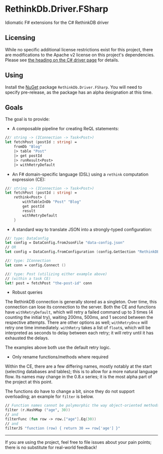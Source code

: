 # RethinkDb.Driver.FSharp
Idiomatic F# extensions for the C# RethinkDB driver

## Licensing

While no specific additional license restrictions exist for this project, there are modifications to the Apache v2
license on this project's dependencies. Please see [the heading on the C# driver page][license] for details.

## Using

Install the [NuGet](https://www.nuget.org/packages/RethinkDb.Driver.FSharp/) package `RethinkDb.Driver.FSharp`. You will need to specify pre-release, as the package has an alpha designation at this time.

## Goals

The goal is to provide:
- A composable pipeline for creating ReQL statements:

```fsharp
/// string -> (IConnection -> Task<Post>)
let fetchPost (postId : string) =
    fromDb "Blog"
    |> table "Post"
    |> get postId
    |> runResult<Post>
    |> withRetryDefault
```

- An F# domain-specific language (DSL) using a `rethink` computation expression (CE):

```fsharp
/// string -> (IConnection -> Task<Post>)
let fetchPost (postId : string) =
    rethink<Post> {
        withTableInDb "Post" "Blog"
        get postId
        result
        withRetryDefault
    }
```

- A standard way to translate JSON into a strongly-typed configuration:

```fsharp
/// type: DataConfig
let config = DataConfig.fromJsonFile "data-config.json"
// OR
let config = DataConfig.fromConfiguration (config.GetSection "RethinkDB")

/// type: IConnection
let conn = config.Connect ()

/// type: Post (utilizing either example above)
// (within a task CE)
let! post = fetchPost "the-post-id" conn
```

- Robust queries

The RethinkDB connection is generally stored as a singleton. Over time, this connection can lose its connection to the server. Both the CE and functions have `withRetryDefault`, which will retry a failed command up to 3 times (4 counting the initial try), waiting 200ms, 500ms, and 1 second between the respective attempts. There are other options as well; `withRetryOnce` will retry one time immediately. `withRetry` takes a list of `float`s, which will be interpreted as seconds to delay between each retry; it will retry until it has exhausted the delays.

The examples above both use the default retry logic.

- Only rename functions/methods where required

Within the CE, there are a few differing names, mostly notably at the start (selecting databases and tables); this is to allow for a more natural language flow. Its names may change in the 0.8.x series; it is the most alpha part of the project at this point.

The functions do have to change a bit, since they do not support overloading; an example for `filter` is below.

```fsharp
// Function names cannot be polymorphic the way object-oriented methods can, so filter's three overloads become
filter (r.HashMap ("age", 30))
// and
filterFunc (fun row -> row.["age"].Eq(30))
// and
filterJS "function (row) { return 30 == row['age'] }"
```
---

If you are using the project, feel free to file issues about your pain points; there is no substitute for real-world feedback!

[license]: https://github.com/bchavez/RethinkDb.Driver#open-source-and-commercial-licensing
[nuget]: https://ci.appveyor.com/nuget/danieljsummers-rethinkdb-driver-fsharp